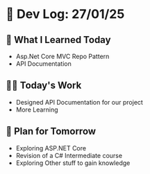 # 📝 Dev Log: 27/01/25

## 📌 What I Learned Today

- Asp.Net Core MVC Repo Pattern
- API Documentation

## 👨‍💻 Today's Work

- Designed API Documentation for our project
- More Learning

## 📝 Plan for Tomorrow

- Exploring ASP.NET Core
- Revision of a C# Intermediate course
- Exploring Other stuff to gain knowledge
